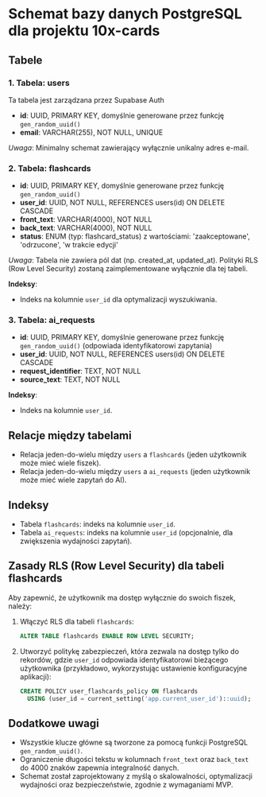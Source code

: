 # Schemat bazy danych PostgreSQL dla projektu 10x-cards

## Tabele

### 1. Tabela: users

Ta tabela jest zarządzana przez Supabase Auth

- **id**: UUID, PRIMARY KEY, domyślnie generowane przez funkcję `gen_random_uuid()`
- **email**: VARCHAR(255), NOT NULL, UNIQUE

_Uwaga_: Minimalny schemat zawierający wyłącznie unikalny adres e-mail.

### 2. Tabela: flashcards

- **id**: UUID, PRIMARY KEY, domyślnie generowane przez funkcję `gen_random_uuid()`
- **user_id**: UUID, NOT NULL, REFERENCES users(id) ON DELETE CASCADE
- **front_text**: VARCHAR(4000), NOT NULL
- **back_text**: VARCHAR(4000), NOT NULL
- **status**: ENUM (typ: flashcard_status) z wartościami: 'zaakceptowane', 'odrzucone', 'w trakcie edycji'

_Uwaga_: Tabela nie zawiera pól dat (np. created_at, updated_at). Polityki RLS (Row Level Security) zostaną zaimplementowane wyłącznie dla tej tabeli.

**Indeksy**:

- Indeks na kolumnie `user_id` dla optymalizacji wyszukiwania.

### 3. Tabela: ai_requests

- **id**: UUID, PRIMARY KEY, domyślnie generowane przez funkcję `gen_random_uuid()` (odpowiada identyfikatorowi zapytania)
- **user_id**: UUID, NOT NULL, REFERENCES users(id) ON DELETE CASCADE
- **request_identifier**: TEXT, NOT NULL
- **source_text**: TEXT, NOT NULL

**Indeksy**:

- Indeks na kolumnie `user_id`.

## Relacje między tabelami

- Relacja jeden-do-wielu między `users` a `flashcards` (jeden użytkownik może mieć wiele fiszek).
- Relacja jeden-do-wielu między `users` a `ai_requests` (jeden użytkownik może mieć wiele zapytań do AI).

## Indeksy

- Tabela `flashcards`: indeks na kolumnie `user_id`.
- Tabela `ai_requests`: indeks na kolumnie `user_id` (opcjonalnie, dla zwiększenia wydajności zapytań).

## Zasady RLS (Row Level Security) dla tabeli flashcards

Aby zapewnić, że użytkownik ma dostęp wyłącznie do swoich fiszek, należy:

1. Włączyć RLS dla tabeli `flashcards`:

   ```sql
   ALTER TABLE flashcards ENABLE ROW LEVEL SECURITY;
   ```

2. Utworzyć politykę zabezpieczeń, która zezwala na dostęp tylko do rekordów, gdzie `user_id` odpowiada identyfikatorowi bieżącego użytkownika (przykładowo, wykorzystując ustawienie konfiguracyjne aplikacji):
   ```sql
   CREATE POLICY user_flashcards_policy ON flashcards
     USING (user_id = current_setting('app.current_user_id')::uuid);
   ```

## Dodatkowe uwagi

- Wszystkie klucze główne są tworzone za pomocą funkcji PostgreSQL `gen_random_uuid()`.
- Ograniczenie długości tekstu w kolumnach `front_text` oraz `back_text` do 4000 znaków zapewnia integralność danych.
- Schemat został zaprojektowany z myślą o skalowalności, optymalizacji wydajności oraz bezpieczeństwie, zgodnie z wymaganiami MVP.

